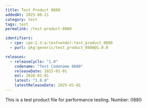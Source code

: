 ```yaml
---
title: Test Product 0880
addedAt: 2025-08-21
category: test
tags: test
permalink: /test-product-0880

identifiers:
  - cpe: cpe:2.3:a:testvendor:test_product_0880
  - purl: pkg:generic/test_product_0880@1.0.0

releases:
  - releaseCycle: "1.0"
    codename: "Test Codename 0880"
    releaseDate: 2025-01-01
    eol: 2026-01-01
    latest: "1.0.0"
    latestReleaseDate: 2025-01-01
---
```


This is a test product file for performance testing. Number: 0880
